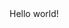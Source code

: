 <html lang="nb-NO">
    <head>
        <title>TestSite</title>
    </head>
    <body>
        Hello world!
    </body>
</html>